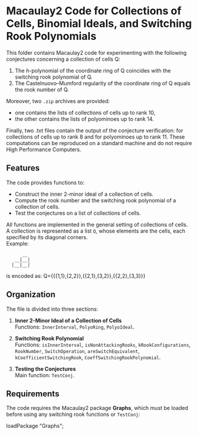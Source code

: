 # Macaulay2 Code for Collections of Cells, Binomial Ideals, and Switching Rook Polynomials

This folder contains Macaulay2 code for experimenting with the following conjectures concerning a collection of cells Q:

1. The $h$-polynomial of the coordinate ring of Q coincides with the switching rook polynomial of Q.
2. The Castelnuovo–Mumford regularity of the coordinate ring of Q equals the rook number of Q.

Moreover, two `.zip` archives are provided:  
- one contains the lists of collections of cells up to rank 10,  
- the other contains the lists of polyominoes up to rank 14.

Finally, two .txt files contain the output of the conjecture verification: for collections of cells up to rank 8 and for polyominoes up to rank 11.
These computations can be reproduced on a standard machine and do not require High Performance Computers.

## Features

The code provides functions to:

- Construct the inner 2-minor ideal of a collection of cells.
- Compute the rook number and the switching rook polynomial of a collection of cells.
- Test the conjectures on a list of collections of cells.

All functions are implemented in the general setting of collections of cells.  
A collection is represented as a list `Q`, whose elements are the cells, each specified by its diagonal corners.  
Example:
```
      __
   __|__|
  |__|__|

 ``` 
is encoded as:  Q={{{1,1},{2,2}},{{2,1},{3,2}},{{2,2},{3,3}}}

## Organization

The file is divided into three sections:

1. **Inner 2-Minor Ideal of a Collection of Cells**  
   Functions: `InnerInterval`, `PolyoRing`, `PolyoIdeal`.

2. **Switching Rook Polynomial**  
   Functions: `isInnerInterval`, `isNonAttackingRooks`, `kRookConfigurations`,  
   `RookNumber`, `SwitchOperation`, `areSwitchEquivalent`,  
   `kCoefficientSwitchingRook`, `CoeffSwitchingRookPolynomial`.

3. **Testing the Conjectures**  
   Main function: `TestConj`.

## Requirements

The code requires the Macaulay2 package **Graphs**, which must be loaded before using any switching rook functions or `TestConj`:

loadPackage "Graphs";

